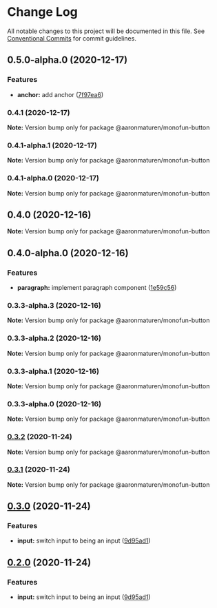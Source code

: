 # Change Log

All notable changes to this project will be documented in this file.
See [Conventional Commits](https://conventionalcommits.org) for commit guidelines.

## 0.5.0-alpha.0 (2020-12-17)


### Features

* **anchor:** add anchor ([7f97ea6](https://github.com/aaronmaturen/monofun/commit/7f97ea6e63a151a889c544e836037364134e7059))



### 0.4.1 (2020-12-17)

**Note:** Version bump only for package @aaronmaturen/monofun-button





### 0.4.1-alpha.1 (2020-12-17)

**Note:** Version bump only for package @aaronmaturen/monofun-button





### 0.4.1-alpha.0 (2020-12-17)

**Note:** Version bump only for package @aaronmaturen/monofun-button





## 0.4.0 (2020-12-16)

**Note:** Version bump only for package @aaronmaturen/monofun-button





## 0.4.0-alpha.0 (2020-12-16)


### Features

* **paragraph:** implement paragraph component ([1e59c56](https://github.com/aaronmaturen/monofun/commit/1e59c56c233c5deac37a4415b06be09dd71cd093))



### 0.3.3-alpha.3 (2020-12-16)

**Note:** Version bump only for package @aaronmaturen/monofun-button





### 0.3.3-alpha.2 (2020-12-16)

**Note:** Version bump only for package @aaronmaturen/monofun-button





### 0.3.3-alpha.1 (2020-12-16)

**Note:** Version bump only for package @aaronmaturen/monofun-button





### 0.3.3-alpha.0 (2020-12-16)

**Note:** Version bump only for package @aaronmaturen/monofun-button





### [0.3.2](https://github.com/aaronmaturen/monofun/compare/@aaronmaturen/monofun-button@0.3.1...@aaronmaturen/monofun-button@0.3.2) (2020-11-24)

**Note:** Version bump only for package @aaronmaturen/monofun-button





### [0.3.1](https://github.com/aaronmaturen/monofun/compare/@aaronmaturen/monofun-button@0.3.0...@aaronmaturen/monofun-button@0.3.1) (2020-11-24)

**Note:** Version bump only for package @aaronmaturen/monofun-button





## [0.3.0](https://github.com/aaronmaturen/monofun/compare/@aaronmaturen/monofun-button@0.1.1...@aaronmaturen/monofun-button@0.3.0) (2020-11-24)


### Features

* **input:** switch input to being an input ([9d95ad1](https://github.com/aaronmaturen/monofun/commit/9d95ad13f71975f16a117f26942a90d3c6ff0254))



## [0.2.0](https://github.com/aaronmaturen/monofun/compare/@aaronmaturen/monofun-button@0.1.1...@aaronmaturen/monofun-button@0.2.0) (2020-11-24)


### Features

* **input:** switch input to being an input ([9d95ad1](https://github.com/aaronmaturen/monofun/commit/9d95ad13f71975f16a117f26942a90d3c6ff0254))
